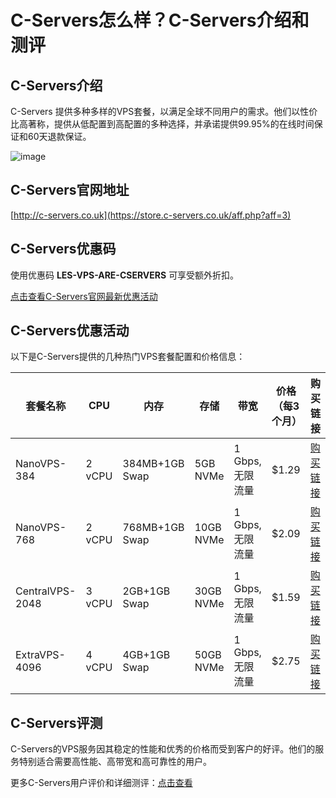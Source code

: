 # C-Servers怎么样？C-Servers介绍和测评

## C-Servers介绍
C-Servers 提供多种多样的VPS套餐，以满足全球不同用户的需求。他们以性价比高著称，提供从低配置到高配置的多种选择，并承诺提供99.95%的在线时间保证和60天退款保证。

![image](https://github.com/gbird5915/C-Servers/assets/169743621/67ba70d5-dafe-477d-adbb-c928b35f8bf1)

## C-Servers官网地址
[http://c-servers.co.uk](https://store.c-servers.co.uk/aff.php?aff=3)

## C-Servers优惠码
使用优惠码 **LES-VPS-ARE-CSERVERS** 可享受额外折扣。

[点击查看C-Servers官网最新优惠活动](https://store.c-servers.co.uk/aff.php?aff=3)

## C-Servers优惠活动
以下是C-Servers提供的几种热门VPS套餐配置和价格信息：

| 套餐名称         | CPU   | 内存     | 存储     | 带宽             | 价格（每3个月） | 购买链接                                               |
|--------------|-------|---------|---------|-----------------|--------------|----------------------------------------------------|
| NanoVPS-384   | 2 vCPU | 384MB+1GB Swap | 5GB NVMe | 1 Gbps, 无限流量 | $1.29       | [购买链接](https://store.c-servers.co.uk/aff.php?aff=3) |
| NanoVPS-768   | 2 vCPU | 768MB+1GB Swap | 10GB NVMe | 1 Gbps, 无限流量 | $2.09       | [购买链接](https://store.c-servers.co.uk/aff.php?aff=3) |
| CentralVPS-2048 | 3 vCPU | 2GB+1GB Swap   | 30GB NVMe | 1 Gbps, 无限流量 | $1.59       | [购买链接](https://store.c-servers.co.uk/aff.php?aff=3) |
| ExtraVPS-4096  | 4 vCPU | 4GB+1GB Swap   | 50GB NVMe | 1 Gbps, 无限流量 | $2.75       | [购买链接](https://store.c-servers.co.uk/aff.php?aff=3) |

## C-Servers评测
C-Servers的VPS服务因其稳定的性能和优秀的价格而受到客户的好评。他们的服务特别适合需要高性能、高带宽和高可靠性的用户。

更多C-Servers用户评价和详细测评：[点击查看](https://store.c-servers.co.uk/aff.php?aff=3)
